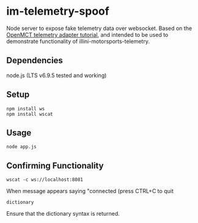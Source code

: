 # im-telemetry-spoof
Node server to expose fake telemetry data over websocket. Based on the [OpenMCT telemetry adapter tutorial](https://nasa.github.io/openmct/docs/tutorials/#telemetry-adapter), and intended to be used to demonstrate functionality of illini-motorsports-telemetry.

## Dependencies
node.js (LTS v6.9.5 tested and working)

## Setup

    npm install ws
    npm install wscat
  
## Usage
    node app.js

## Confirming Functionality
    wscat -c ws://localhost:8081

When message appears saying "connected (press CTRL+C to quit
    
    dictionary

Ensure that the dictionary syntax is returned.